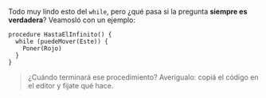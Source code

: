 Todo muy lindo esto del `while`, pero ¿qué pasa si la pregunta **siempre es verdadera**? Veamosló con un ejemplo:

```gobstones
procedure HastaElInfinito() {
  while (puedeMover(Este)) {
    Poner(Rojo)
  }
}
```

> ¿Cuándo terminará ese procedimiento? Averigualo: copiá el código en el editor y fijate qué hace.